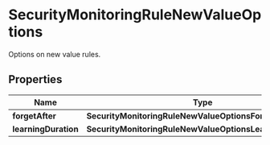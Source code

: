 # SecurityMonitoringRuleNewValueOptions

Options on new value rules.

## Properties

| Name                 | Type                                                      | Description | Notes      |
| -------------------- | --------------------------------------------------------- | ----------- | ---------- |
| **forgetAfter**      | **SecurityMonitoringRuleNewValueOptionsForgetAfter**      |             | [optional] |
| **learningDuration** | **SecurityMonitoringRuleNewValueOptionsLearningDuration** |             | [optional] |
